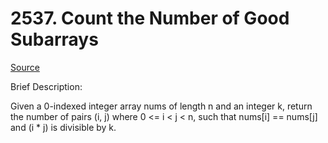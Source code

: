 # 2537. Count the Number of Good Subarrays

[Source](https://leetcode.com/problems/count-equal-and-divisible-pairs-in-an-array/description/?envType=daily-question&envId=2025-04-17)

Brief Description:

Given a 0-indexed integer array nums of length n and an integer k, return the number of pairs (i, j) where 0 <= i < j < n, such that nums[i] == nums[j] and (i * j) is divisible by k.